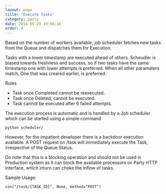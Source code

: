 ```yaml
---
layout: page
title: "Execute Tasks"
category: party
date: 2014-05-29 19:56:16
order: 4
---
```


Based on the number of workers available, job scheduler fetches new tasks from the Queue and dispatches them for Execution.

Tasks with a lower timestamp are executed ahead of others. Scheudler is biased towards freshness and success, so if two tasks have the same timestamp one with lower attempts is preferred. When all other paramaters match, One that was creared earlier, is preferred.

Rules

* Task once Completed cannot be reexecuted.
* Task once Deleted, cannot be executed.
* Task cannot be executed after 6 failed attempts.

The execution process is automatic and is handled by a Job scheduler which can be started using a simple command

	python scheduler/

However, for the impatient developer there is a backdoor execution available. A POST request on /task will immediately execute the Task, irrespective of the Queue Status.

Do note that this is a blocking operation and should not be used in Production system as it can block the available processors on Party HTTP interface, which inturn can choke the inflow of tasks.

Sample Usage:

	con("/task/{TASK_ID}", None, method="POST")